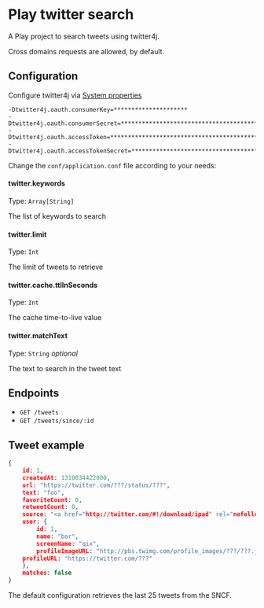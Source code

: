 Play twitter search
===================

A Play project to search tweets using twitter4j.

Cross domains requests are allowed, by default.

## Configuration

Configure twitter4j via [System properties](http://twitter4j.org/en/configuration.html)

```
-Dtwitter4j.oauth.consumerKey=*********************
-Dtwitter4j.oauth.consumerSecret=******************************************
-Dtwitter4j.oauth.accessToken=**************************************************
-Dtwitter4j.oauth.accessTokenSecret=******************************************
```

Change the `conf/application.conf` file according to your needs:

#### twitter.keywords

Type: `Array[String]`

The list of keywords to search

#### twitter.limit

Type: `Int`

The limit of tweets to retrieve

#### twitter.cache.ttlInSeconds

Type: `Int`

The cache time-to-live value

#### twitter.matchText

Type: `String`
_optional_

The text to search in the tweet text

## Endpoints

* `GET /tweets`
* `GET /tweets/since/:id`

## Tweet example

```json
{
    id: 1,
    createdAt: 1310034422000,
    url: "https://twitter.com/???/status/???",
    text: "foo",
    favoriteCount: 0,
    retweetCount: 0,
    source: "<a href="http://twitter.com/#!/download/ipad" rel="nofollow">Twitter for iPad</a>",
    user: {
        id: 1,
        name: "bar",
        screenName: "qix",
        profileImageURL: "http://pbs.twimg.com/profile_images/???/???.jpeg",
    profileURL: "https://twitter.com/???"
    },
    matches: false
}
```

The default configuration retrieves the last 25 tweets from the SNCF.